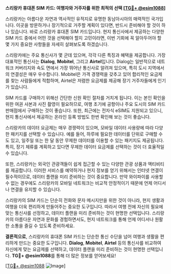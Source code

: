 **스리랑카 휴대폰 SIM 카드: 여행자와 거주자를 위한 최적의 선택 [[TG💪+ @esim1088](https://t.me/s/esim1088)]**

스리랑카는 아름다운 자연과 역사적인 유적지로 유명한 동남아시아의 매력적인 국가입니다. 이곳을 방문하거나 장기적으로 거주할 계획이 있다면, 반드시 준비해야 할 것이 하나 있습니다. 바로 스리랑카 휴대폰 SIM 카드입니다. 현지 통신사에서 제공하는 다양한 SIM 카드 중에서 어떤 것을 선택해야 할지 고민이라면, 이번 기회에 꼭 알아두어야 할 몇 가지 중요한 사항들을 자세히 살펴보도록 하겠습니다.

스리랑카에는 주요 통신사가 몇 군데 있으며, 각각 다른 특징과 혜택을 제공합니다. 가장 대표적인 통신사는 **Dialog**, **Mobitel**, 그리고 **Airtel**입니다. Dialog는 일반적으로 네트워크 커버리지와 속도 면에서 가장 뛰어난 통신사로 알려져 있으며, 특히 도시 지역에서의 연결성은 매우 우수합니다. Mobitel은 가격 경쟁력을 갖추고 있어 합리적인 요금제를 찾는 사람들에게 적합하며, Airtel은 저렴한 요금제를 제공해 장기 거주자들에게 인기가 있습니다.

SIM 카드를 구매하기 위해선 간단한 신원 확인 절차를 거치게 됩니다. 이는 본인 확인을 위한 여권 사본과 사진 촬영이 필요하므로, 여행 초기에 공항이나 주요 도시의 SIM 카드 판매점에서 구매하는 것이 좋습니다. 또한, 최근에는 전자식 eSIM도 지원되고 있으니, 현지 통신사에서 제공하는 온라인 등록 방법도 한번 확인해 보는 것이 좋습니다.

스리랑카의 데이터 요금제는 매우 경쟁력이 있으며, 모바일 데이터 사용량에 따라 다양한 패키지를 선택할 수 있습니다. 예를 들어, 하루에 필요한 데이터를 단위로 구매할 수도 있고, 일주일 또는 한 달 동안 무제한 데이터를 이용할 수 있는 패키지도 제공됩니다. 특히, 장기 체류를 계획하고 있다면 무제한 데이터 요금제를 선택하는 것이 더 효율적일 수 있습니다.

또한, 스리랑카는 외국인 관광객들이 쉽게 접근할 수 있는 다양한 관광 상품과 액티비티를 제공합니다. 이러한 서비스를 예약하거나 현지 정보를 얻기 위해서는 인터넷 연결이 필수적이므로, 데이터 플랜을 미리 준비하는 것이 중요합니다. 만약 와이파이를 사용할 수 없는 경우에도 스리랑카의 모바일 네트워크는 비교적 안정적이기 때문에 언제 어디서나 연결을 유지할 수 있습니다.

스리랑카의 SIM 카드는 단순히 전화와 문자 메시지만을 위한 것이 아니라, 현지 생활과 여행을 더욱 편리하게 만들어주는 중요한 도구입니다. 따라서 여행 전에 자신의 필요에 맞는 통신사를 선정하고, 데이터 플랜을 미리 준비하는 것이 현명한 선택입니다. 스리랑카의 아름다운 자연과 문화를 경험하면서도, 현지 네트워크를 통해 언제 어디서나 원활한 소통을 즐길 수 있도록 준비하세요.

**결론적으로**, 스리랑카의 휴대폰 SIM 카드는 단순한 통신 수단을 넘어 여행과 생활을 편리하게 만드는 중요한 도구입니다. **Dialog**, **Mobitel**, **Airtel** 등의 통신사를 비교하여 자신에게 맞는 요금제를 선택하고, 데이터 플랜을 미리 준비하는 것이 현명한 선택입니다. **TG💪+ @esim1088**를 통해 더 많은 정보를 얻어보세요!

[[TG💪+ @esim1088](https://t.me/s/esim1088) ![Image](https://i.postimg.cc/Y0z9fWf4/image.png)]
